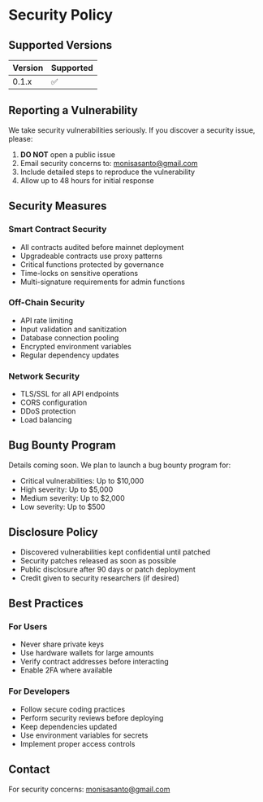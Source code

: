 # Security Policy

## Supported Versions

| Version | Supported          |
| ------- | ------------------ |
| 0.1.x   | :white_check_mark: |

## Reporting a Vulnerability

We take security vulnerabilities seriously. If you discover a security issue, please:

1. **DO NOT** open a public issue
2. Email security concerns to: monisasanto@gmail.com
3. Include detailed steps to reproduce the vulnerability
4. Allow up to 48 hours for initial response

## Security Measures

### Smart Contract Security

- All contracts audited before mainnet deployment
- Upgradeable contracts use proxy patterns
- Critical functions protected by governance
- Time-locks on sensitive operations
- Multi-signature requirements for admin functions

### Off-Chain Security

- API rate limiting
- Input validation and sanitization
- Database connection pooling
- Encrypted environment variables
- Regular dependency updates

### Network Security

- TLS/SSL for all API endpoints
- CORS configuration
- DDoS protection
- Load balancing

## Bug Bounty Program

Details coming soon. We plan to launch a bug bounty program for:

- Critical vulnerabilities: Up to $10,000
- High severity: Up to $5,000
- Medium severity: Up to $2,000
- Low severity: Up to $500

## Disclosure Policy

- Discovered vulnerabilities kept confidential until patched
- Security patches released as soon as possible
- Public disclosure after 90 days or patch deployment
- Credit given to security researchers (if desired)

## Best Practices

### For Users

- Never share private keys
- Use hardware wallets for large amounts
- Verify contract addresses before interacting
- Enable 2FA where available

### For Developers

- Follow secure coding practices
- Perform security reviews before deploying
- Keep dependencies updated
- Use environment variables for secrets
- Implement proper access controls

## Contact

For security concerns: monisasanto@gmail.com

